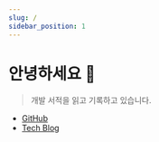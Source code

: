 ```yaml
---
slug: /
sidebar_position: 1
---
```


# 안녕하세요 👋

> 개발 서적을 읽고 기록하고 있습니다.

-   [GitHub](https://github.com/mnxmnz)
-   [Tech Blog](https://deeming.vercel.app)
